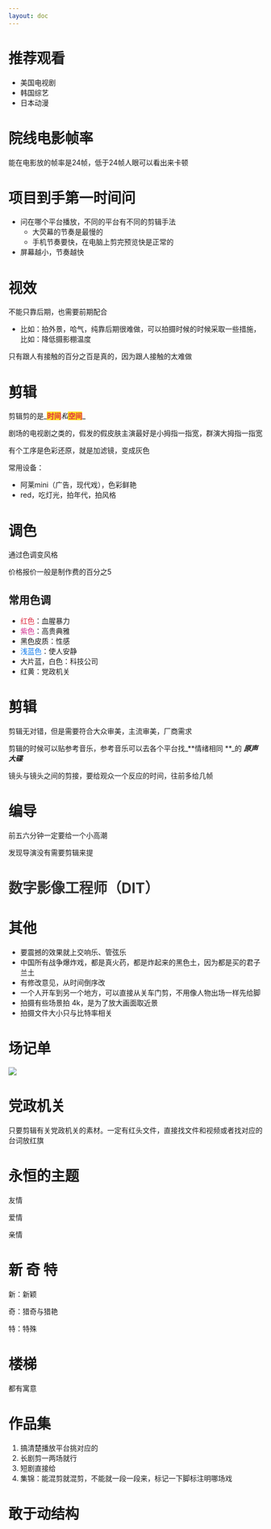 ```yaml
---
layout: doc
---
```

# 推荐观看
+ 美国电视剧
+ 韩国综艺
+ 日本动漫 

# 院线电影帧率
能在电影放的帧率是24帧，低于24帧人眼可以看出来卡顿

# 项目到手第一时间问
+ 问在哪个平台播放，不同的平台有不同的剪辑手法
    - 大荧幕的节奏是最慢的
    - 手机节奏要快，在电脑上剪完预览快是正常的
+ 屏幕越小，节奏越快

# 视效
不能只靠后期，也需要前期配合

+ 比如：拍外景，哈气，纯靠后期很难做，可以拍摄时候的时候采取一些措施，比如：降低摄影棚温度

只有跟人有接触的百分之百是真的，因为跟人接触的太难做

# 剪辑
剪辑剪的是_**<font style="color:#DF2A3F;background-color:#FBDE28;">时间</font>**_和_**<font style="color:#DF2A3F;background-color:#FBDE28;">空间</font>**_

剧场的电视剧之类的，假发的假皮肤主演最好是小拇指一指宽，群演大拇指一指宽

有个工序是色彩还原，就是加滤镜，变成灰色

常用设备：

+ 阿莱mini（广告，现代戏），色彩鲜艳
+ red，吃灯光，拍年代，拍风格



# 调色
通过色调变风格

价格报价一般是制作费的百分之5

## 常用色调
+ <font style="color:#DF2A3F;">红色</font>：血腥暴力
+ <font style="color:#D22D8D;">紫色</font>：高贵典雅
+ 黑色皮质：性感
+ <font style="color:#117CEE;">浅蓝色</font>：使人安静
+ 大片蓝，白色：科技公司
+ 红黄：党政机关

# 剪辑
剪辑无对错，但是需要符合大众审美，主流审美，厂商需求

剪辑的时候可以贴参考音乐，参考音乐可以去各个平台找_**情绪相同 **_的 _**原声大碟**_

镜头与镜头之间的剪接，要给观众一个反应的时间，往前多给几帧

# 编导
前五六分钟一定要给一个小高潮

发现导演没有需要剪辑来提



# <font style="color:rgba(0, 0, 0, 0.8);">数字影像工程师（DIT）</font>
# <font style="background-color:#FCE75A;"></font>其他
+ 要震撼的效果就上交响乐、管弦乐
+ 中国所有战争爆炸戏，都是真火药，都是炸起来的黑色土，因为都是买的君子兰土
+ 有修改意见，从时间倒序改
+ 一个人开车到另一个地方，可以直接从关车门剪，不用像人物出场一样先给脚
+ 拍摄有些场景拍 4k，是为了放大画面取近景
+ 拍摄文件大小只与比特率相关

# 场记单
![](https://cdn.nlark.com/yuque/0/2025/png/22404493/1747984117536-39febaf4-dc4b-48ee-8b26-ef0f2a11850d.png)

# 党政机关
只要剪辑有关党政机关的素材。一定有红头文件，直接找文件和视频或者找对应的台词放红旗

# 永恒的主题
友情

爱情

亲情

# 新 奇 特
新：新颖

奇：猎奇与猎艳

特：特殊

# 楼梯
都有寓意

# 作品集
1. 搞清楚播放平台挑对应的
2. 长剧剪一两场就行
3. 短剧直接给
4. 集锦：能混剪就混剪，不能就一段一段来，标记一下脚标注明哪场戏

# 敢于动结构
